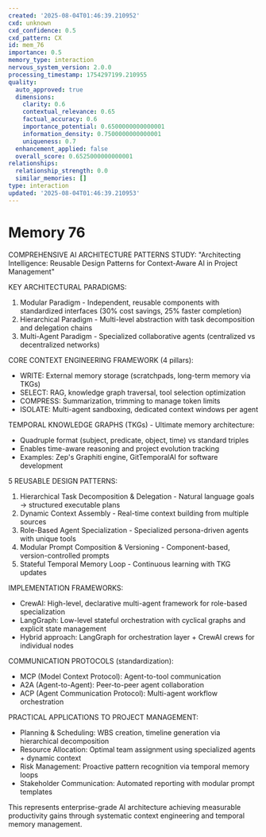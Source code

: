 ```yaml
---
created: '2025-08-04T01:46:39.210952'
cxd: unknown
cxd_confidence: 0.5
cxd_pattern: CX
id: mem_76
importance: 0.5
memory_type: interaction
nervous_system_version: 2.0.0
processing_timestamp: 1754297199.210955
quality:
  auto_approved: true
  dimensions:
    clarity: 0.6
    contextual_relevance: 0.65
    factual_accuracy: 0.6
    importance_potential: 0.6500000000000001
    information_density: 0.7500000000000001
    uniqueness: 0.7
  enhancement_applied: false
  overall_score: 0.6525000000000001
relationships:
  relationship_strength: 0.0
  similar_memories: []
type: interaction
updated: '2025-08-04T01:46:39.210953'
---
```


# Memory 76

COMPREHENSIVE AI ARCHITECTURE PATTERNS STUDY: "Architecting Intelligence: Reusable Design Patterns for Context-Aware AI in Project Management"

KEY ARCHITECTURAL PARADIGMS:
1. Modular Paradigm - Independent, reusable components with standardized interfaces (30% cost savings, 25% faster completion)
2. Hierarchical Paradigm - Multi-level abstraction with task decomposition and delegation chains
3. Multi-Agent Paradigm - Specialized collaborative agents (centralized vs decentralized networks)

CORE CONTEXT ENGINEERING FRAMEWORK (4 pillars):
- WRITE: External memory storage (scratchpads, long-term memory via TKGs)
- SELECT: RAG, knowledge graph traversal, tool selection optimization 
- COMPRESS: Summarization, trimming to manage token limits
- ISOLATE: Multi-agent sandboxing, dedicated context windows per agent

TEMPORAL KNOWLEDGE GRAPHS (TKGs) - Ultimate memory architecture:
- Quadruple format (subject, predicate, object, time) vs standard triples
- Enables time-aware reasoning and project evolution tracking
- Examples: Zep's Graphiti engine, GitTemporalAI for software development

5 REUSABLE DESIGN PATTERNS:
1. Hierarchical Task Decomposition & Delegation - Natural language goals → structured executable plans
2. Dynamic Context Assembly - Real-time context building from multiple sources
3. Role-Based Agent Specialization - Specialized persona-driven agents with unique tools
4. Modular Prompt Composition & Versioning - Component-based, version-controlled prompts
5. Stateful Temporal Memory Loop - Continuous learning with TKG updates

IMPLEMENTATION FRAMEWORKS:
- CrewAI: High-level, declarative multi-agent framework for role-based specialization
- LangGraph: Low-level stateful orchestration with cyclical graphs and explicit state management
- Hybrid approach: LangGraph for orchestration layer + CrewAI crews for individual nodes

COMMUNICATION PROTOCOLS (standardization):
- MCP (Model Context Protocol): Agent-to-tool communication
- A2A (Agent-to-Agent): Peer-to-peer agent collaboration  
- ACP (Agent Communication Protocol): Multi-agent workflow orchestration

PRACTICAL APPLICATIONS TO PROJECT MANAGEMENT:
- Planning & Scheduling: WBS creation, timeline generation via hierarchical decomposition
- Resource Allocation: Optimal team assignment using specialized agents + dynamic context
- Risk Management: Proactive pattern recognition via temporal memory loops
- Stakeholder Communication: Automated reporting with modular prompt templates

This represents enterprise-grade AI architecture achieving measurable productivity gains through systematic context engineering and temporal memory management.